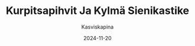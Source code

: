 ---
title: "Kurpitsa­pihvit Ja Kylmä Sieni­kastike"
image: "https://vegaanibotti.lauravuo.me/2024/11/2024-11-20_small.png"
date: 2024-11-20
receipt_url: "https://kasviskapina.fi/reseptit/kurpitsapihvit-kylma-sienikastike"
author: "Kasviskapina"
---